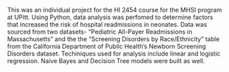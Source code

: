 This was an individual project for the HI 2454 course for the MHSI program at UPitt.
Using Python, data analysis was perfomed to determine factors that increased the risk of hospital readmissions in neonates.
Data was sourced from two datasets-  “Pediatric All-Payer Readmissions in Massachusetts” and the  the “Screening Disorders by Race/Ethnicity” table from the California Department of Public Health’s Newborn Screening Disorders dataset.
Techiniques used for analysis include linear and logistic regression. Naive Bayes and Decision Tree models were built as well.
